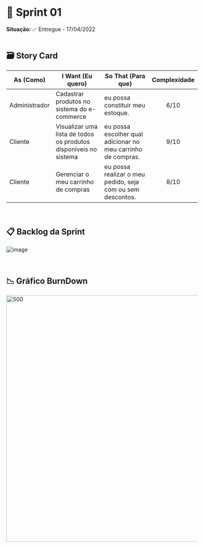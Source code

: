 # 🧩 Sprint 01
**Situação:** ✅ Entregue - 17/04/2022 <br><br>

## 🗃️ Story Card

| As (Como)     | I Want (Eu quero)                                            | So That (Para que)                                           | Complexidade |
| ------------- | ------------------------------------------------------------ | ------------------------------------------------------------ | :----------: |
| Administrador | Cadastrar produtos no sistema do e-commerce                  | eu possa constituir meu estoque.                             |     6/10     |
| Cliente       | Visualizar uma lista de todos os produtos disponíveis no sistema | eu possa escolher qual adicionar no meu carrinho de compras. |     9/10     |
| Cliente       | Gerenciar o meu carrinho de compras                          | eu possa realizar o meu pedido, seja com ou sem descontos.   |     8/10     |

<br>

## 📋 Backlog da Sprint

![image](https://media.discordapp.net/attachments/913534866686103573/964989129681162300/PRIORIZACAO_DE_ENTREGAS_page-0001.jpg)

<br>

## 📉 Gráfico BurnDown

<img src="https://media.discordapp.net/attachments/913534866686103573/964993156380758126/inferno.png" alt="500" width="650"/>
